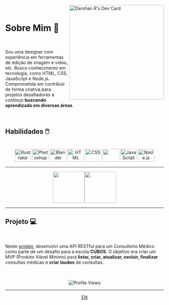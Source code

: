 <br/>
<a href="https://api.daily.dev/get?r=dsr"><img src="https://media2.giphy.com/media/v1.Y2lkPTc5MGI3NjExdXF1dmQxNmVybmk5NDh4Mm9nN3oydXpoeXNmZXQ0ODFnN21uM2RnciZlcD12MV9pbnRlcm5hbF9naWZfYnlfaWQmY3Q9cw/QLuH4AWT430kz7mECP/giphy.gif" width="300" align="right" alt="Darshan R's Dev Card"/></a>

<br/>

# Sobre Mim 🐰
<br />


Sou uma designer com experiência em ferramentas de edição de imagem e vídeo, etc. Busco conhecimento em tecnologia, como HTML, CSS, JavaScript e Node.js. Comprometida em contribuir de forma criativa para projetos desafiadores e continuo **buscando aprendizado em diversas áreas**.


<br />

## Habilidades 🖱️
<br />

<div align="center">
  <img src="https://cdn.jsdelivr.net/gh/devicons/devicon/icons/illustrator/illustrator-plain.svg" height="40" width="52" alt="Illustrator" />
  <img src="https://cdn.jsdelivr.net/gh/devicons/devicon/icons/photoshop/photoshop-plain.svg" height="40" width="52" alt="Photoshop" />
  <img src="https://cdn.jsdelivr.net/gh/devicons/devicon/icons/blender/blender-original.svg" height="40" width="52" alt="Blender" />
  <img src="https://cdn.jsdelivr.net/gh/devicons/devicon/icons/html5/html5-original.svg" height="40" width="52" alt="HTML" />
  <img src="https://cdn.jsdelivr.net/gh/devicons/devicon/icons/css3/css3-original.svg" height="40" width="52" alt="CSS" />
  <img src="https://cdn.jsdelivr.net/gh/devicons/devicon/icons/figma/figma-original.svg" height="40" width="52" alt "Figma" />
  <img src="https://cdn.jsdelivr.net/gh/devicons/devicon/icons/javascript/javascript-original.svg" height="40" width="52" alt="JavaScript" />
  <img src="https://cdn.jsdelivr.net/gh/devicons/devicon/icons/nodejs/nodejs-original.svg" height="40" width="52" alt="Node.js" />
</div>

---




<div align="center">
  <img height="100px" src="https://github-readme-stats.vercel.app/api?username=Omozax&hide_title=true&hide_border=flase&show_icons=true&include_all_commits=true&count_private=true&line_height=21&&theme=dark" /><img height="100px" src="https://github-readme-stats.vercel.app/api/top-langs/?username=Omozax&hide=php,html&hide_title=true&hide_border=true&layout=compact&langs_count=7&theme=dark" />

</div>

---


## Projeto 💻
<br />


Neste [projeto](https://github.com/Omozax/Consult-rio_m-dico.), desenvolvi uma API RESTful para um Consultório Médico como parte de um desafio para a escola **CUBOS**. O objetivo era criar um MVP (Produto Viável Mínimo) para **listar, criar, atualizar, excluir, finalizar** consultas médicas e **criar laudos**  de consultas. 


<br />
<br />

<div align="center">
    <img src="https://komarev.com/ghpvc/?username=Omozax" alt="Profile Views" />

</div>

---
<div align="center">

[EN](https://github.com/Omozax/Consult-rio_m-dico./blob/main/README-EN.md)

</div>
